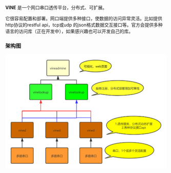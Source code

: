 **VINE** 是一个网口串口透传平台，分布式、可扩展。

它很容易配置和部署。网口端提供多种接口，使数据的访问异常灵活。比如提供http协议的restful api，tcp或udp 的json格式数据交互接口等。官方会提供多种语言的访问库（正在开发中），如果感兴趣也可以开发自己的库。

### 架构图
![avatar](https://github.com/vineio/vine/blob/main/vine_framework.png)

